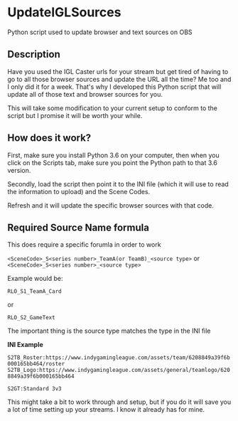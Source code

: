 # UpdateIGLSources
Python script used to update browser and text sources on OBS

## Description

Have you used the IGL Caster urls for your stream but get tired of having to go to all those browser sources and update the URL all the time?  Me too and I only did it for a week.  That's why I developed this Python script that will update all of those text and browser sources for you.  

This will take some modification to your current setup to conform to the script but I promise it will be worth your while.

## How does it work?

First, make sure you install Python 3.6 on your computer, then when you click on the Scripts tab, make sure you point the Python path to that 3.6 version.

Secondly, load the script then point it to the INI file (which it will use to read the information to upload) and the Scene Codes.

Refresh and it will update the specific browser sources with that code.

## Required Source Name formula

This does require a specific forumla in order to work

`<SceneCode>_S<series number>_TeamA(or TeamB)_<source type>`
or
`<SceneCode>_S<series number>_<source type>`

 Example would be:
 
 `RLO_S1_TeamA_Card`
 
 or
 
 `RLO_S2_GameText`
 
 The important thing is the source type matches the type in the INI file
 
 
 **INI Example**
 
`S2TB_Roster:https://www.indygamingleague.com/assets/team/6208849a39f6b000165bb464/roster`
`S2TB_Logo:https://www.indygamingleague.com/assets/general/teamlogo/6208849a39f6b000165bb464`

`S2GT:Standard 3v3`


This might take a bit to work through and setup, but if you do it will save you a lot of time setting up your streams.  I know it already has for mine.
